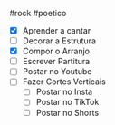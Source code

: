 #rock #poetico 

- [x] Aprender a cantar
- [ ] Decorar a Estrutura
- [x] Compor o Arranjo
- [ ] Escrever Partitura
- [ ] Postar no Youtube
- [ ] Fazer Cortes Verticais
	- [ ] Postar no Insta
	- [ ] Postar no TikTok
	- [ ] Postar no Shorts